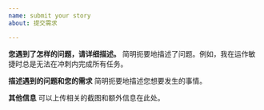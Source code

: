 ```yaml
---
name: submit your story
about: 提交需求

---
```


**您遇到了怎样的问题，请详细描述。**
简明扼要地描述了问题。例如，我在运作敏捷时总是无法在冲刺内完成所有任务。

**描述遇到的问题和您的需求**
简明扼要地描述您想要发生的事情。

**其他信息**
可以上传相关的截图和额外信息在此处。
